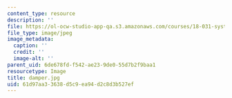 ```yaml
---
content_type: resource
description: ''
file: https://ol-ocw-studio-app-qa.s3.amazonaws.com/courses/18-031-system-functions-and-the-laplace-transform-spring-2019/61d97aa33638d5c9ea94d2c8d3b527ef_damper.jpg
file_type: image/jpeg
image_metadata:
  caption: ''
  credit: ''
  image-alt: ''
parent_uid: 6de678fd-f542-ae23-9de0-55d7b2f9baa1
resourcetype: Image
title: damper.jpg
uid: 61d97aa3-3638-d5c9-ea94-d2c8d3b527ef
---
```

